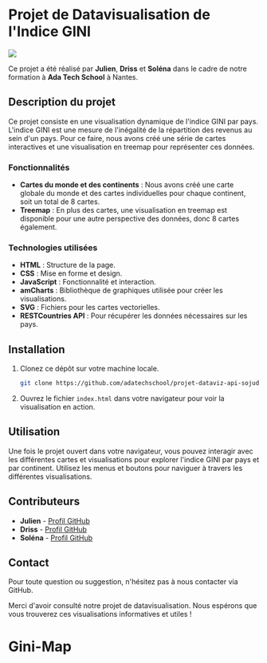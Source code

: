 # Projet de Datavisualisation de l'Indice GINI

<img src="https://res.cloudinary.com/dbu3ntrbw/image/upload/v1729240007/yignyznnpdwjutzq1vhy.png"/>

Ce projet a été réalisé par **Julien**, **Driss** et **Soléna** dans le cadre de notre formation à **Ada Tech School** à Nantes.

## Description du projet

Ce projet consiste en une visualisation dynamique de l'indice GINI par pays. L'indice GINI est une mesure de l'inégalité de la répartition des revenus au sein d'un pays. Pour ce faire, nous avons créé une série de cartes interactives et une visualisation en treemap pour représenter ces données.

### Fonctionnalités

-   **Cartes du monde et des continents** : Nous avons créé une carte globale du monde et des cartes individuelles pour chaque continent, soit un total de 8 cartes.
-   **Treemap** : En plus des cartes, une visualisation en treemap est disponible pour une autre perspective des données, donc 8 cartes également.

### Technologies utilisées

-   **HTML** : Structure de la page.
-   **CSS** : Mise en forme et design.
-   **JavaScript** : Fonctionnalité et interaction.
-   **amCharts** : Bibliothèque de graphiques utilisée pour créer les visualisations.
-   **SVG** : Fichiers pour les cartes vectorielles.
-   **RESTCountries API** : Pour récupérer les données nécessaires sur les pays.

## Installation

1. Clonez ce dépôt sur votre machine locale.
    ```bash
    git clone https://github.com/adatechschool/projet-dataviz-api-sojudri.git
    ```
2. Ouvrez le fichier `index.html` dans votre navigateur pour voir la visualisation en action.

## Utilisation

Une fois le projet ouvert dans votre navigateur, vous pouvez interagir avec les différentes cartes et visualisations pour explorer l'indice GINI par pays et par continent. Utilisez les menus et boutons pour naviguer à travers les différentes visualisations.

## Contributeurs

-   **Julien** - [Profil GitHub](https://github.com/Julien8387)
-   **Driss** - [Profil GitHub](https://github.com/driss292)
-   **Soléna** - [Profil GitHub](https://github.com/solena8)

## Contact

Pour toute question ou suggestion, n'hésitez pas à nous contacter via GitHub.

Merci d'avoir consulté notre projet de datavisualisation. Nous espérons que vous trouverez ces visualisations informatives et utiles !

# Gini-Map

